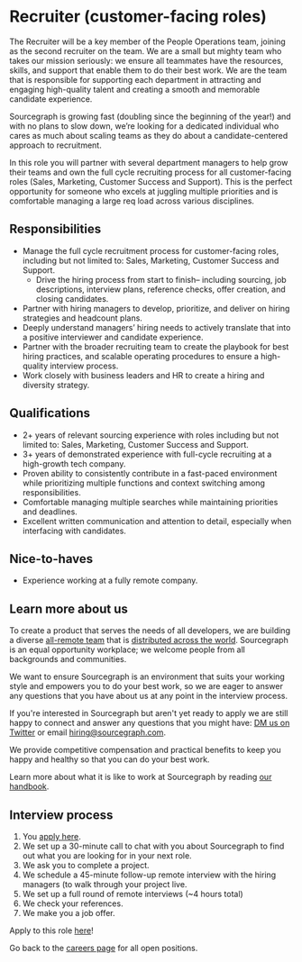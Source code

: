# Recruiter (customer-facing roles)

The Recruiter will be a key member of the People Operations team, joining as the second recruiter on the team. We are a small but mighty team who takes our mission seriously: we ensure all teammates have the resources, skills, and support that enable them to do their best work. We are the team that is responsible for supporting each department in attracting and engaging high-quality talent and creating a smooth and memorable candidate experience.

Sourcegraph is growing fast (doubling since the beginning of the year!) and with no plans to slow down, we’re looking for a dedicated individual who cares as much about scaling teams as they do about a candidate-centered approach to recruitment.

In this role you will partner with several department managers to help grow their teams and own the full cycle recruiting process for all customer-facing roles (Sales, Marketing, Customer Success and Support). This is the perfect opportunity for someone who excels at juggling multiple priorities and is comfortable managing a large req load across various disciplines. 

## Responsibilities

- Manage the full cycle recruitment process for customer-facing roles, including but not limited to: Sales, Marketing, Customer Success and Support.
  - Drive the hiring process from start to finish– including sourcing, job descriptions, interview plans, reference checks, offer creation, and closing candidates.
- Partner with hiring managers to develop, prioritize, and deliver on hiring strategies and headcount plans. 
- Deeply understand managers’ hiring needs to actively translate that into a positive interviewer and candidate experience. 
- Partner with the broader recruiting team to create the playbook for best hiring practices, and scalable operating procedures to ensure a high-quality interview process.
- Work closely with business leaders and HR to create a hiring and diversity strategy.

## Qualifications

- 2+ years of relevant sourcing experience with roles including but not limited to: Sales, Marketing, Customer Success and Support.
- 3+ years of demonstrated experience with full-cycle recruiting at a high-growth tech company.
- Proven ability to consistently contribute in a fast-paced environment while prioritizing multiple functions and context switching among responsibilities.
- Comfortable managing multiple searches while maintaining priorities and deadlines.
- Excellent written communication and attention to detail, especially when interfacing with candidates.  

## Nice-to-haves

- Experience working at a fully remote company. 

## Learn more about us

To create a product that serves the needs of all developers, we are building a diverse [all-remote team](https://about.sourcegraph.com/company/remote) that is [distributed across the world](https://about.sourcegraph.com/company/team). Sourcegraph is an equal opportunity workplace; we welcome people from all backgrounds and communities.

We want to ensure Sourcegraph is an environment that suits your working style and empowers you to do your best work, so we are eager to answer any questions that you have about us at any point in the interview process.

If you're interested in Sourcegraph but aren't yet ready to apply we are still happy to connect and answer any questions that you might have: [DM us on Twitter](https://twitter.com/srcgraph) or email hiring@sourcegraph.com.

We provide competitive compensation and practical benefits to keep you happy and healthy so that you can do your best work.

Learn more about what it is like to work at Sourcegraph by reading [our handbook](https://about.sourcegraph.com/handbook/).

## Interview process

1. You [apply here](https://jobs.lever.co/sourcegraph/15af1881-2a4d-4c1c-86c2-0e157e4af889/apply).
1. We set up a 30-minute call to chat with you about Sourcegraph to find out what you are looking for in your next role.
1. We ask you to complete a project. 
1. We schedule a 45-minute follow-up remote interview with the hiring managers (to walk through your project live.
1. We set up a full round of remote interviews (~4 hours total)
1. We check your references.
1. We make you a job offer.

Apply to this role [here](https://jobs.lever.co/sourcegraph/15af1881-2a4d-4c1c-86c2-0e157e4af889/apply)!

Go back to the [careers page](../../../company/careers.md) for all open positions.
